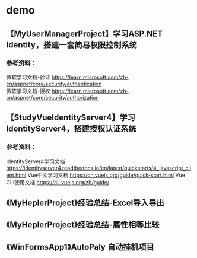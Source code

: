 # demo

## 【MyUserManagerProject】学习ASP.NET Identity，搭建一套简易权限控制系统
### 参考资料：
微软学习文档-验证 https://learn.microsoft.com/zh-cn/aspnet/core/security/authentication  
微软学习文档-授权 https://learn.microsoft.com/zh-cn/aspnet/core/security/authorization  


## 【StudyVueIdentityServer4】学习IdentityServer4，搭建授权认证系统
### 参考资料：
IdentityServer4学习文档 https://identityserver4.readthedocs.io/en/latest/quickstarts/4_javascript_client.html
Vue中文学习文档 https://cn.vuejs.org/guide/quick-start.html
Vue CLI使用文档 https://cli.vuejs.org/zh/guide/

## 《MyHeplerProject》经验总结-Excel导入导出
## 《MyHeplerProject》经验总结-属性相等比较

## 《WinFormsApp1》AutoPaly 自动挂机项目